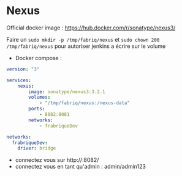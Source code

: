 Nexus
============

Official docker image : https://hub.docker.com/r/sonatype/nexus3/

Faire un `sudo mkdir -p /tmp/fabriq/nexus` et `sudo chown 200 /tmp/fabriq/nexus` pour autoriser jenkins a écrire sur le volume  

* Docker compose :

```yml
version: "3"

services:
    nexus:
        image: sonatype/nexus3:3.2.1
        volumes:
            - "/tmp/fabriq/nexus:/nexus-data"
        ports:
            - 8082:8081 
        networks:
            - frabriqueDev

networks:
  frabriqueDev:
    driver: bridge
```

* connectez vous sur 
http://<IP>:8082/
* connectez vous en tant qu'admin : admin/admin123


